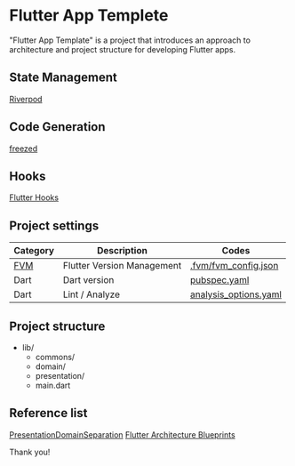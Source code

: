# Flutter App Templete

"Flutter App Template" is a project that introduces an approach to architecture and project structure for developing Flutter apps.

## State Management
[Riverpod](https://riverpod.dev/)

## Code Generation
[freezed](https://pub.dev/packages/freezed)

## Hooks
[Flutter Hooks](https://pub.dev/packages/flutter_hooks)

## Project settings
|Category|Description|Codes|
|---|---|---|
| [FVM](https://github.com/leoafarias/fvm) | Flutter Version Management | [.fvm/fvm_config.json](https://github.com/altive/flutter_app_template/blob/main/.fvm/fvm_config.json) |
| Dart | Dart version | [pubspec.yaml](https://github.com/altive/flutter_app_template/blob/main/pubspec.yaml#L7) |
| Dart | Lint / Analyze | [analysis_options.yaml](https://github.com/altive/flutter_app_template/blob/main/analysis_options.yaml) |

## Project structure

- lib/
    - commons/
    - domain/
    - presentation/
  - main.dart

## Reference list

[PresentationDomainSeparation](https://martinfowler.com/bliki/PresentationDomainSeparation.html)
[Flutter Architecture Blueprints](https://github.com/wasabeef/flutter-architecture-blueprints)

Thank you!